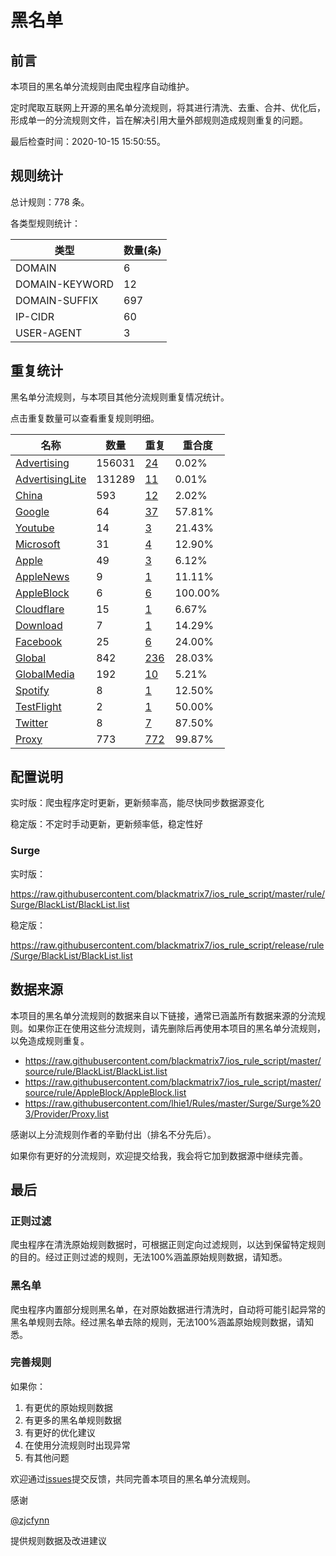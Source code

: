 # 黑名单

## 前言

本项目的黑名单分流规则由爬虫程序自动维护。

定时爬取互联网上开源的黑名单分流规则，将其进行清洗、去重、合并、优化后，形成单一的分流规则文件，旨在解决引用大量外部规则造成规则重复的问题。


最后检查时间：2020-10-15 15:50:55。

## 规则统计

总计规则：778 条。

各类型规则统计：

| 类型 | 数量(条) |
| ---- | ---- |
| DOMAIN | 6 |
| DOMAIN-KEYWORD | 12 |
| DOMAIN-SUFFIX | 697 |
| IP-CIDR | 60 |
| USER-AGENT | 3 |
## 重复统计

黑名单分流规则，与本项目其他分流规则重复情况统计。

点击重复数量可以查看重复规则明细。

| 名称 | 数量 | 重复 | 重合度 |
| ---- | ---- | ---- | ------ |
|  [Advertising](https://github.com/blackmatrix7/ios_rule_script/tree/master/rule/Surge/Advertising)    | 156031   | [24](https://github.com/blackmatrix7/ios_rule_script/tree/master/rule/Repeat/BlackList/Advertising.list)   |   0.02%  |
|  [AdvertisingLite](https://github.com/blackmatrix7/ios_rule_script/tree/master/rule/Surge/AdvertisingLite)    | 131289   | [11](https://github.com/blackmatrix7/ios_rule_script/tree/master/rule/Repeat/BlackList/AdvertisingLite.list)   |   0.01%  |
|  [China](https://github.com/blackmatrix7/ios_rule_script/tree/master/rule/Surge/China)    | 593   | [12](https://github.com/blackmatrix7/ios_rule_script/tree/master/rule/Repeat/BlackList/China.list)   |   2.02%  |
|  [Google](https://github.com/blackmatrix7/ios_rule_script/tree/master/rule/Surge/Google)    | 64   | [37](https://github.com/blackmatrix7/ios_rule_script/tree/master/rule/Repeat/BlackList/Google.list)   |   57.81%  |
|  [Youtube](https://github.com/blackmatrix7/ios_rule_script/tree/master/rule/Surge/Youtube)    | 14   | [3](https://github.com/blackmatrix7/ios_rule_script/tree/master/rule/Repeat/BlackList/Youtube.list)   |   21.43%  |
|  [Microsoft](https://github.com/blackmatrix7/ios_rule_script/tree/master/rule/Surge/Microsoft)    | 31   | [4](https://github.com/blackmatrix7/ios_rule_script/tree/master/rule/Repeat/BlackList/Microsoft.list)   |   12.90%  |
|  [Apple](https://github.com/blackmatrix7/ios_rule_script/tree/master/rule/Surge/Apple)    | 49   | [3](https://github.com/blackmatrix7/ios_rule_script/tree/master/rule/Repeat/BlackList/Apple.list)   |   6.12%  |
|  [AppleNews](https://github.com/blackmatrix7/ios_rule_script/tree/master/rule/Surge/AppleNews)    | 9   | [1](https://github.com/blackmatrix7/ios_rule_script/tree/master/rule/Repeat/BlackList/AppleNews.list)   |   11.11%  |
|  [AppleBlock](https://github.com/blackmatrix7/ios_rule_script/tree/master/rule/Surge/AppleBlock)    | 6   | [6](https://github.com/blackmatrix7/ios_rule_script/tree/master/rule/Repeat/BlackList/AppleBlock.list)   |   100.00%  |
|  [Cloudflare](https://github.com/blackmatrix7/ios_rule_script/tree/master/rule/Surge/Cloudflare)    | 15   | [1](https://github.com/blackmatrix7/ios_rule_script/tree/master/rule/Repeat/BlackList/Cloudflare.list)   |   6.67%  |
|  [Download](https://github.com/blackmatrix7/ios_rule_script/tree/master/rule/Surge/Download)    | 7   | [1](https://github.com/blackmatrix7/ios_rule_script/tree/master/rule/Repeat/BlackList/Download.list)   |   14.29%  |
|  [Facebook](https://github.com/blackmatrix7/ios_rule_script/tree/master/rule/Surge/Facebook)    | 25   | [6](https://github.com/blackmatrix7/ios_rule_script/tree/master/rule/Repeat/BlackList/Facebook.list)   |   24.00%  |
|  [Global](https://github.com/blackmatrix7/ios_rule_script/tree/master/rule/Surge/Global)    | 842   | [236](https://github.com/blackmatrix7/ios_rule_script/tree/master/rule/Repeat/BlackList/Global.list)   |   28.03%  |
|  [GlobalMedia](https://github.com/blackmatrix7/ios_rule_script/tree/master/rule/Surge/GlobalMedia)    | 192   | [10](https://github.com/blackmatrix7/ios_rule_script/tree/master/rule/Repeat/BlackList/GlobalMedia.list)   |   5.21%  |
|  [Spotify](https://github.com/blackmatrix7/ios_rule_script/tree/master/rule/Surge/Spotify)    | 8   | [1](https://github.com/blackmatrix7/ios_rule_script/tree/master/rule/Repeat/BlackList/Spotify.list)   |   12.50%  |
|  [TestFlight](https://github.com/blackmatrix7/ios_rule_script/tree/master/rule/Surge/TestFlight)    | 2   | [1](https://github.com/blackmatrix7/ios_rule_script/tree/master/rule/Repeat/BlackList/TestFlight.list)   |   50.00%  |
|  [Twitter](https://github.com/blackmatrix7/ios_rule_script/tree/master/rule/Surge/Twitter)    | 8   | [7](https://github.com/blackmatrix7/ios_rule_script/tree/master/rule/Repeat/BlackList/Twitter.list)   |   87.50%  |
|  [Proxy](https://github.com/blackmatrix7/ios_rule_script/tree/master/rule/Surge/Proxy)    | 773   | [772](https://github.com/blackmatrix7/ios_rule_script/tree/master/rule/Repeat/BlackList/Proxy.list)   |   99.87%  |
## 配置说明

实时版：爬虫程序定时更新，更新频率高，能尽快同步数据源变化

稳定版：不定时手动更新，更新频率低，稳定性好

### Surge 
实时版：

https://raw.githubusercontent.com/blackmatrix7/ios_rule_script/master/rule/Surge/BlackList/BlackList.list

稳定版：

https://raw.githubusercontent.com/blackmatrix7/ios_rule_script/release/rule/Surge/BlackList/BlackList.list

## 数据来源

本项目的黑名单分流规则的数据来自以下链接，通常已涵盖所有数据来源的分流规则。如果你正在使用这些分流规则，请先删除后再使用本项目的黑名单分流规则，以免造成规则重复。

- https://raw.githubusercontent.com/blackmatrix7/ios_rule_script/master/source/rule/BlackList/BlackList.list
- https://raw.githubusercontent.com/blackmatrix7/ios_rule_script/master/source/rule/AppleBlock/AppleBlock.list
- https://raw.githubusercontent.com/lhie1/Rules/master/Surge/Surge%203/Provider/Proxy.list


感谢以上分流规则作者的辛勤付出（排名不分先后）。

如果你有更好的分流规则，欢迎提交给我，我会将它加到数据源中继续完善。

## 最后

### 正则过滤

爬虫程序在清洗原始规则数据时，可根据正则定向过滤规则，以达到保留特定规则的目的。经过正则过滤的规则，无法100%涵盖原始规则数据，请知悉。

### 黑名单

爬虫程序内置部分规则黑名单，在对原始数据进行清洗时，自动将可能引起异常的黑名单规则去除。经过黑名单去除的规则，无法100%涵盖原始规则数据，请知悉。

### 完善规则

如果你：

1. 有更优的原始规则数据
2. 有更多的黑名单规则数据
3. 有更好的优化建议
4. 在使用分流规则时出现异常
5. 有其他问题

欢迎通过[issues](https://github.com/blackmatrix7/ios_rule_script/issues/new)提交反馈，共同完善本项目的黑名单分流规则。

感谢

[@zjcfynn](https://github.com/zjcfynn)

提供规则数据及改进建议